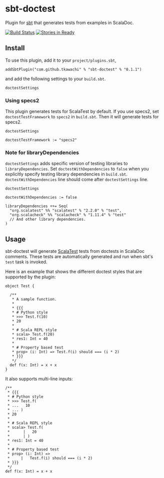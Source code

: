 # sbt-doctest

Plugin for [sbt](http://www.scala-sbt.org) that generates tests from examples
in ScalaDoc.

[![Build Status](https://travis-ci.org/tkawachi/sbt-doctest.svg?branch=master)](https://travis-ci.org/tkawachi/sbt-doctest)
[![Stories in Ready](https://badge.waffle.io/tkawachi/sbt-doctest.png?label=ready&title=Ready)](https://waffle.io/tkawachi/sbt-doctest)

## Install

To use this plugin, add it to your `project/plugins.sbt`,

	addSbtPlugin("com.github.tkawachi" % "sbt-doctest" % "0.1.1")

and add the following settings to your `build.sbt`.

	doctestSettings

### Using specs2

This plugin generates tests for ScalaTest by default. If you use specs2,
set `doctestTestFramework` to `specs2` in `build.sbt`.
Then it will generate tests for specs2.

	doctestSettings
	
	doctestTestFramework := "specs2"


### Note for libraryDependencies

`doctestSettings` adds specific version of testing libraries to `libraryDependencies`.
Set `doctestWithDependencies` to `false` when you explicitly specify testing library dependencies in `build.sbt`.
`doctestWithDependencies` line should come after `doctestSettings` line.

	doctestSettings
	
	doctestWithDependencies := false
	
	libraryDependencies ++= Seq(
	  "org.scalatest" %% "scalatest" % "2.2.0" % "test",
	  "org.scalacheck" %% "scalacheck" % "1.11.4" % "test"
	  // And other library dependencies.
	)

## Usage

sbt-doctest will generate [ScalaTest](http://www.scalatest.org) tests from
doctests in ScalaDoc comments. These tests are automatically generated and
run when sbt's `test` task is invoked.

Here is an example that shows the different doctest styles that are supported
by the plugin:

	object Test {
	
	  /**
	   * A sample function.
	   *
	   * {{{
	   * # Python style
	   * >>> Test.f(10)
	   * 20
	   *
	   * # Scala REPL style
	   * scala> Test.f(20)
	   * res1: Int = 40
	   *
	   * # Property based test
	   * prop> (i: Int) => Test.f(i) should === (i * 2)
	   * }}}
	   */
	  def f(x: Int) = x + x
	}

It also supports multi-line inputs:

	/**
	 * {{{
	 * # Python style
	 * >>> Test.f(
	 * ...   10
	 * ... )
	 * 20
	 *
	 * # Scala REPL style
	 * scala> Test.f(
	 *      |   20
	 *      | )
	 * res1: Int = 40
	 *
	 * # Property based test
	 * prop> (i: Int) =>
	 *     |   Test.f(i) should === (i * 2)
	 * }}}
	 */
	def f(x: Int) = x + x
